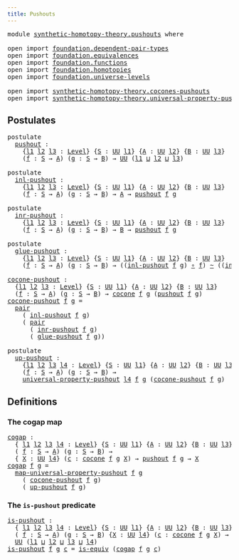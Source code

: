 ```yaml
---
title: Pushouts
---
```


<pre class="Agda"><a id="34" class="Keyword">module</a> <a id="41" href="synthetic-homotopy-theory.pushouts.html" class="Module">synthetic-homotopy-theory.pushouts</a> <a id="76" class="Keyword">where</a>

<a id="83" class="Keyword">open</a> <a id="88" class="Keyword">import</a> <a id="95" href="foundation.dependent-pair-types.html" class="Module">foundation.dependent-pair-types</a>
<a id="127" class="Keyword">open</a> <a id="132" class="Keyword">import</a> <a id="139" href="foundation.equivalences.html" class="Module">foundation.equivalences</a>
<a id="163" class="Keyword">open</a> <a id="168" class="Keyword">import</a> <a id="175" href="foundation.functions.html" class="Module">foundation.functions</a>
<a id="196" class="Keyword">open</a> <a id="201" class="Keyword">import</a> <a id="208" href="foundation.homotopies.html" class="Module">foundation.homotopies</a>
<a id="230" class="Keyword">open</a> <a id="235" class="Keyword">import</a> <a id="242" href="foundation.universe-levels.html" class="Module">foundation.universe-levels</a>

<a id="270" class="Keyword">open</a> <a id="275" class="Keyword">import</a> <a id="282" href="synthetic-homotopy-theory.cocones-pushouts.html" class="Module">synthetic-homotopy-theory.cocones-pushouts</a>
<a id="325" class="Keyword">open</a> <a id="330" class="Keyword">import</a> <a id="337" href="synthetic-homotopy-theory.universal-property-pushouts.html" class="Module">synthetic-homotopy-theory.universal-property-pushouts</a>
</pre>
## Postulates

<pre class="Agda"><a id="419" class="Keyword">postulate</a>
  <a id="pushout"></a><a id="431" href="synthetic-homotopy-theory.pushouts.html#431" class="Postulate">pushout</a> <a id="439" class="Symbol">:</a>
    <a id="445" class="Symbol">{</a><a id="446" href="synthetic-homotopy-theory.pushouts.html#446" class="Bound">l1</a> <a id="449" href="synthetic-homotopy-theory.pushouts.html#449" class="Bound">l2</a> <a id="452" href="synthetic-homotopy-theory.pushouts.html#452" class="Bound">l3</a> <a id="455" class="Symbol">:</a> <a id="457" href="Agda.Primitive.html#597" class="Postulate">Level</a><a id="462" class="Symbol">}</a> <a id="464" class="Symbol">{</a><a id="465" href="synthetic-homotopy-theory.pushouts.html#465" class="Bound">S</a> <a id="467" class="Symbol">:</a> <a id="469" href="foundation-core.universe-levels.html#235" class="Primitive">UU</a> <a id="472" href="synthetic-homotopy-theory.pushouts.html#446" class="Bound">l1</a><a id="474" class="Symbol">}</a> <a id="476" class="Symbol">{</a><a id="477" href="synthetic-homotopy-theory.pushouts.html#477" class="Bound">A</a> <a id="479" class="Symbol">:</a> <a id="481" href="foundation-core.universe-levels.html#235" class="Primitive">UU</a> <a id="484" href="synthetic-homotopy-theory.pushouts.html#449" class="Bound">l2</a><a id="486" class="Symbol">}</a> <a id="488" class="Symbol">{</a><a id="489" href="synthetic-homotopy-theory.pushouts.html#489" class="Bound">B</a> <a id="491" class="Symbol">:</a> <a id="493" href="foundation-core.universe-levels.html#235" class="Primitive">UU</a> <a id="496" href="synthetic-homotopy-theory.pushouts.html#452" class="Bound">l3</a><a id="498" class="Symbol">}</a>
    <a id="504" class="Symbol">(</a><a id="505" href="synthetic-homotopy-theory.pushouts.html#505" class="Bound">f</a> <a id="507" class="Symbol">:</a> <a id="509" href="synthetic-homotopy-theory.pushouts.html#465" class="Bound">S</a> <a id="511" class="Symbol">→</a> <a id="513" href="synthetic-homotopy-theory.pushouts.html#477" class="Bound">A</a><a id="514" class="Symbol">)</a> <a id="516" class="Symbol">(</a><a id="517" href="synthetic-homotopy-theory.pushouts.html#517" class="Bound">g</a> <a id="519" class="Symbol">:</a> <a id="521" href="synthetic-homotopy-theory.pushouts.html#465" class="Bound">S</a> <a id="523" class="Symbol">→</a> <a id="525" href="synthetic-homotopy-theory.pushouts.html#489" class="Bound">B</a><a id="526" class="Symbol">)</a> <a id="528" class="Symbol">→</a> <a id="530" href="foundation-core.universe-levels.html#235" class="Primitive">UU</a> <a id="533" class="Symbol">(</a><a id="534" href="synthetic-homotopy-theory.pushouts.html#446" class="Bound">l1</a> <a id="537" href="Agda.Primitive.html#810" class="Primitive Operator">⊔</a> <a id="539" href="synthetic-homotopy-theory.pushouts.html#449" class="Bound">l2</a> <a id="542" href="Agda.Primitive.html#810" class="Primitive Operator">⊔</a> <a id="544" href="synthetic-homotopy-theory.pushouts.html#452" class="Bound">l3</a><a id="546" class="Symbol">)</a>

<a id="549" class="Keyword">postulate</a>
  <a id="inl-pushout"></a><a id="561" href="synthetic-homotopy-theory.pushouts.html#561" class="Postulate">inl-pushout</a> <a id="573" class="Symbol">:</a>
    <a id="579" class="Symbol">{</a><a id="580" href="synthetic-homotopy-theory.pushouts.html#580" class="Bound">l1</a> <a id="583" href="synthetic-homotopy-theory.pushouts.html#583" class="Bound">l2</a> <a id="586" href="synthetic-homotopy-theory.pushouts.html#586" class="Bound">l3</a> <a id="589" class="Symbol">:</a> <a id="591" href="Agda.Primitive.html#597" class="Postulate">Level</a><a id="596" class="Symbol">}</a> <a id="598" class="Symbol">{</a><a id="599" href="synthetic-homotopy-theory.pushouts.html#599" class="Bound">S</a> <a id="601" class="Symbol">:</a> <a id="603" href="foundation-core.universe-levels.html#235" class="Primitive">UU</a> <a id="606" href="synthetic-homotopy-theory.pushouts.html#580" class="Bound">l1</a><a id="608" class="Symbol">}</a> <a id="610" class="Symbol">{</a><a id="611" href="synthetic-homotopy-theory.pushouts.html#611" class="Bound">A</a> <a id="613" class="Symbol">:</a> <a id="615" href="foundation-core.universe-levels.html#235" class="Primitive">UU</a> <a id="618" href="synthetic-homotopy-theory.pushouts.html#583" class="Bound">l2</a><a id="620" class="Symbol">}</a> <a id="622" class="Symbol">{</a><a id="623" href="synthetic-homotopy-theory.pushouts.html#623" class="Bound">B</a> <a id="625" class="Symbol">:</a> <a id="627" href="foundation-core.universe-levels.html#235" class="Primitive">UU</a> <a id="630" href="synthetic-homotopy-theory.pushouts.html#586" class="Bound">l3</a><a id="632" class="Symbol">}</a>
    <a id="638" class="Symbol">(</a><a id="639" href="synthetic-homotopy-theory.pushouts.html#639" class="Bound">f</a> <a id="641" class="Symbol">:</a> <a id="643" href="synthetic-homotopy-theory.pushouts.html#599" class="Bound">S</a> <a id="645" class="Symbol">→</a> <a id="647" href="synthetic-homotopy-theory.pushouts.html#611" class="Bound">A</a><a id="648" class="Symbol">)</a> <a id="650" class="Symbol">(</a><a id="651" href="synthetic-homotopy-theory.pushouts.html#651" class="Bound">g</a> <a id="653" class="Symbol">:</a> <a id="655" href="synthetic-homotopy-theory.pushouts.html#599" class="Bound">S</a> <a id="657" class="Symbol">→</a> <a id="659" href="synthetic-homotopy-theory.pushouts.html#623" class="Bound">B</a><a id="660" class="Symbol">)</a> <a id="662" class="Symbol">→</a> <a id="664" href="synthetic-homotopy-theory.pushouts.html#611" class="Bound">A</a> <a id="666" class="Symbol">→</a> <a id="668" href="synthetic-homotopy-theory.pushouts.html#431" class="Postulate">pushout</a> <a id="676" href="synthetic-homotopy-theory.pushouts.html#639" class="Bound">f</a> <a id="678" href="synthetic-homotopy-theory.pushouts.html#651" class="Bound">g</a>

<a id="681" class="Keyword">postulate</a>
  <a id="inr-pushout"></a><a id="693" href="synthetic-homotopy-theory.pushouts.html#693" class="Postulate">inr-pushout</a> <a id="705" class="Symbol">:</a>
    <a id="711" class="Symbol">{</a><a id="712" href="synthetic-homotopy-theory.pushouts.html#712" class="Bound">l1</a> <a id="715" href="synthetic-homotopy-theory.pushouts.html#715" class="Bound">l2</a> <a id="718" href="synthetic-homotopy-theory.pushouts.html#718" class="Bound">l3</a> <a id="721" class="Symbol">:</a> <a id="723" href="Agda.Primitive.html#597" class="Postulate">Level</a><a id="728" class="Symbol">}</a> <a id="730" class="Symbol">{</a><a id="731" href="synthetic-homotopy-theory.pushouts.html#731" class="Bound">S</a> <a id="733" class="Symbol">:</a> <a id="735" href="foundation-core.universe-levels.html#235" class="Primitive">UU</a> <a id="738" href="synthetic-homotopy-theory.pushouts.html#712" class="Bound">l1</a><a id="740" class="Symbol">}</a> <a id="742" class="Symbol">{</a><a id="743" href="synthetic-homotopy-theory.pushouts.html#743" class="Bound">A</a> <a id="745" class="Symbol">:</a> <a id="747" href="foundation-core.universe-levels.html#235" class="Primitive">UU</a> <a id="750" href="synthetic-homotopy-theory.pushouts.html#715" class="Bound">l2</a><a id="752" class="Symbol">}</a> <a id="754" class="Symbol">{</a><a id="755" href="synthetic-homotopy-theory.pushouts.html#755" class="Bound">B</a> <a id="757" class="Symbol">:</a> <a id="759" href="foundation-core.universe-levels.html#235" class="Primitive">UU</a> <a id="762" href="synthetic-homotopy-theory.pushouts.html#718" class="Bound">l3</a><a id="764" class="Symbol">}</a>
    <a id="770" class="Symbol">(</a><a id="771" href="synthetic-homotopy-theory.pushouts.html#771" class="Bound">f</a> <a id="773" class="Symbol">:</a> <a id="775" href="synthetic-homotopy-theory.pushouts.html#731" class="Bound">S</a> <a id="777" class="Symbol">→</a> <a id="779" href="synthetic-homotopy-theory.pushouts.html#743" class="Bound">A</a><a id="780" class="Symbol">)</a> <a id="782" class="Symbol">(</a><a id="783" href="synthetic-homotopy-theory.pushouts.html#783" class="Bound">g</a> <a id="785" class="Symbol">:</a> <a id="787" href="synthetic-homotopy-theory.pushouts.html#731" class="Bound">S</a> <a id="789" class="Symbol">→</a> <a id="791" href="synthetic-homotopy-theory.pushouts.html#755" class="Bound">B</a><a id="792" class="Symbol">)</a> <a id="794" class="Symbol">→</a> <a id="796" href="synthetic-homotopy-theory.pushouts.html#755" class="Bound">B</a> <a id="798" class="Symbol">→</a> <a id="800" href="synthetic-homotopy-theory.pushouts.html#431" class="Postulate">pushout</a> <a id="808" href="synthetic-homotopy-theory.pushouts.html#771" class="Bound">f</a> <a id="810" href="synthetic-homotopy-theory.pushouts.html#783" class="Bound">g</a>

<a id="813" class="Keyword">postulate</a>
  <a id="glue-pushout"></a><a id="825" href="synthetic-homotopy-theory.pushouts.html#825" class="Postulate">glue-pushout</a> <a id="838" class="Symbol">:</a>
    <a id="844" class="Symbol">{</a><a id="845" href="synthetic-homotopy-theory.pushouts.html#845" class="Bound">l1</a> <a id="848" href="synthetic-homotopy-theory.pushouts.html#848" class="Bound">l2</a> <a id="851" href="synthetic-homotopy-theory.pushouts.html#851" class="Bound">l3</a> <a id="854" class="Symbol">:</a> <a id="856" href="Agda.Primitive.html#597" class="Postulate">Level</a><a id="861" class="Symbol">}</a> <a id="863" class="Symbol">{</a><a id="864" href="synthetic-homotopy-theory.pushouts.html#864" class="Bound">S</a> <a id="866" class="Symbol">:</a> <a id="868" href="foundation-core.universe-levels.html#235" class="Primitive">UU</a> <a id="871" href="synthetic-homotopy-theory.pushouts.html#845" class="Bound">l1</a><a id="873" class="Symbol">}</a> <a id="875" class="Symbol">{</a><a id="876" href="synthetic-homotopy-theory.pushouts.html#876" class="Bound">A</a> <a id="878" class="Symbol">:</a> <a id="880" href="foundation-core.universe-levels.html#235" class="Primitive">UU</a> <a id="883" href="synthetic-homotopy-theory.pushouts.html#848" class="Bound">l2</a><a id="885" class="Symbol">}</a> <a id="887" class="Symbol">{</a><a id="888" href="synthetic-homotopy-theory.pushouts.html#888" class="Bound">B</a> <a id="890" class="Symbol">:</a> <a id="892" href="foundation-core.universe-levels.html#235" class="Primitive">UU</a> <a id="895" href="synthetic-homotopy-theory.pushouts.html#851" class="Bound">l3</a><a id="897" class="Symbol">}</a>
    <a id="903" class="Symbol">(</a><a id="904" href="synthetic-homotopy-theory.pushouts.html#904" class="Bound">f</a> <a id="906" class="Symbol">:</a> <a id="908" href="synthetic-homotopy-theory.pushouts.html#864" class="Bound">S</a> <a id="910" class="Symbol">→</a> <a id="912" href="synthetic-homotopy-theory.pushouts.html#876" class="Bound">A</a><a id="913" class="Symbol">)</a> <a id="915" class="Symbol">(</a><a id="916" href="synthetic-homotopy-theory.pushouts.html#916" class="Bound">g</a> <a id="918" class="Symbol">:</a> <a id="920" href="synthetic-homotopy-theory.pushouts.html#864" class="Bound">S</a> <a id="922" class="Symbol">→</a> <a id="924" href="synthetic-homotopy-theory.pushouts.html#888" class="Bound">B</a><a id="925" class="Symbol">)</a> <a id="927" class="Symbol">→</a> <a id="929" class="Symbol">((</a><a id="931" href="synthetic-homotopy-theory.pushouts.html#561" class="Postulate">inl-pushout</a> <a id="943" href="synthetic-homotopy-theory.pushouts.html#904" class="Bound">f</a> <a id="945" href="synthetic-homotopy-theory.pushouts.html#916" class="Bound">g</a><a id="946" class="Symbol">)</a> <a id="948" href="foundation-core.functions.html#420" class="Function Operator">∘</a> <a id="950" href="synthetic-homotopy-theory.pushouts.html#904" class="Bound">f</a><a id="951" class="Symbol">)</a> <a id="953" href="foundation-core.homotopies.html#627" class="Function Operator">~</a> <a id="955" class="Symbol">((</a><a id="957" href="synthetic-homotopy-theory.pushouts.html#693" class="Postulate">inr-pushout</a> <a id="969" href="synthetic-homotopy-theory.pushouts.html#904" class="Bound">f</a> <a id="971" href="synthetic-homotopy-theory.pushouts.html#916" class="Bound">g</a><a id="972" class="Symbol">)</a> <a id="974" href="foundation-core.functions.html#420" class="Function Operator">∘</a> <a id="976" href="synthetic-homotopy-theory.pushouts.html#916" class="Bound">g</a><a id="977" class="Symbol">)</a>

<a id="cocone-pushout"></a><a id="980" href="synthetic-homotopy-theory.pushouts.html#980" class="Function">cocone-pushout</a> <a id="995" class="Symbol">:</a>
  <a id="999" class="Symbol">{</a><a id="1000" href="synthetic-homotopy-theory.pushouts.html#1000" class="Bound">l1</a> <a id="1003" href="synthetic-homotopy-theory.pushouts.html#1003" class="Bound">l2</a> <a id="1006" href="synthetic-homotopy-theory.pushouts.html#1006" class="Bound">l3</a> <a id="1009" class="Symbol">:</a> <a id="1011" href="Agda.Primitive.html#597" class="Postulate">Level</a><a id="1016" class="Symbol">}</a> <a id="1018" class="Symbol">{</a><a id="1019" href="synthetic-homotopy-theory.pushouts.html#1019" class="Bound">S</a> <a id="1021" class="Symbol">:</a> <a id="1023" href="foundation-core.universe-levels.html#235" class="Primitive">UU</a> <a id="1026" href="synthetic-homotopy-theory.pushouts.html#1000" class="Bound">l1</a><a id="1028" class="Symbol">}</a> <a id="1030" class="Symbol">{</a><a id="1031" href="synthetic-homotopy-theory.pushouts.html#1031" class="Bound">A</a> <a id="1033" class="Symbol">:</a> <a id="1035" href="foundation-core.universe-levels.html#235" class="Primitive">UU</a> <a id="1038" href="synthetic-homotopy-theory.pushouts.html#1003" class="Bound">l2</a><a id="1040" class="Symbol">}</a> <a id="1042" class="Symbol">{</a><a id="1043" href="synthetic-homotopy-theory.pushouts.html#1043" class="Bound">B</a> <a id="1045" class="Symbol">:</a> <a id="1047" href="foundation-core.universe-levels.html#235" class="Primitive">UU</a> <a id="1050" href="synthetic-homotopy-theory.pushouts.html#1006" class="Bound">l3</a><a id="1052" class="Symbol">}</a>
  <a id="1056" class="Symbol">(</a><a id="1057" href="synthetic-homotopy-theory.pushouts.html#1057" class="Bound">f</a> <a id="1059" class="Symbol">:</a> <a id="1061" href="synthetic-homotopy-theory.pushouts.html#1019" class="Bound">S</a> <a id="1063" class="Symbol">→</a> <a id="1065" href="synthetic-homotopy-theory.pushouts.html#1031" class="Bound">A</a><a id="1066" class="Symbol">)</a> <a id="1068" class="Symbol">(</a><a id="1069" href="synthetic-homotopy-theory.pushouts.html#1069" class="Bound">g</a> <a id="1071" class="Symbol">:</a> <a id="1073" href="synthetic-homotopy-theory.pushouts.html#1019" class="Bound">S</a> <a id="1075" class="Symbol">→</a> <a id="1077" href="synthetic-homotopy-theory.pushouts.html#1043" class="Bound">B</a><a id="1078" class="Symbol">)</a> <a id="1080" class="Symbol">→</a> <a id="1082" href="synthetic-homotopy-theory.cocones-pushouts.html#991" class="Function">cocone</a> <a id="1089" href="synthetic-homotopy-theory.pushouts.html#1057" class="Bound">f</a> <a id="1091" href="synthetic-homotopy-theory.pushouts.html#1069" class="Bound">g</a> <a id="1093" class="Symbol">(</a><a id="1094" href="synthetic-homotopy-theory.pushouts.html#431" class="Postulate">pushout</a> <a id="1102" href="synthetic-homotopy-theory.pushouts.html#1057" class="Bound">f</a> <a id="1104" href="synthetic-homotopy-theory.pushouts.html#1069" class="Bound">g</a><a id="1105" class="Symbol">)</a>
<a id="1107" href="synthetic-homotopy-theory.pushouts.html#980" class="Function">cocone-pushout</a> <a id="1122" href="synthetic-homotopy-theory.pushouts.html#1122" class="Bound">f</a> <a id="1124" href="synthetic-homotopy-theory.pushouts.html#1124" class="Bound">g</a> <a id="1126" class="Symbol">=</a>
  <a id="1130" href="foundation-core.dependent-pair-types.html#588" class="InductiveConstructor">pair</a>
    <a id="1139" class="Symbol">(</a> <a id="1141" href="synthetic-homotopy-theory.pushouts.html#561" class="Postulate">inl-pushout</a> <a id="1153" href="synthetic-homotopy-theory.pushouts.html#1122" class="Bound">f</a> <a id="1155" href="synthetic-homotopy-theory.pushouts.html#1124" class="Bound">g</a><a id="1156" class="Symbol">)</a>
    <a id="1162" class="Symbol">(</a> <a id="1164" href="foundation-core.dependent-pair-types.html#588" class="InductiveConstructor">pair</a>
      <a id="1175" class="Symbol">(</a> <a id="1177" href="synthetic-homotopy-theory.pushouts.html#693" class="Postulate">inr-pushout</a> <a id="1189" href="synthetic-homotopy-theory.pushouts.html#1122" class="Bound">f</a> <a id="1191" href="synthetic-homotopy-theory.pushouts.html#1124" class="Bound">g</a><a id="1192" class="Symbol">)</a>
      <a id="1200" class="Symbol">(</a> <a id="1202" href="synthetic-homotopy-theory.pushouts.html#825" class="Postulate">glue-pushout</a> <a id="1215" href="synthetic-homotopy-theory.pushouts.html#1122" class="Bound">f</a> <a id="1217" href="synthetic-homotopy-theory.pushouts.html#1124" class="Bound">g</a><a id="1218" class="Symbol">))</a>

<a id="1222" class="Keyword">postulate</a>
  <a id="up-pushout"></a><a id="1234" href="synthetic-homotopy-theory.pushouts.html#1234" class="Postulate">up-pushout</a> <a id="1245" class="Symbol">:</a>
    <a id="1251" class="Symbol">{</a><a id="1252" href="synthetic-homotopy-theory.pushouts.html#1252" class="Bound">l1</a> <a id="1255" href="synthetic-homotopy-theory.pushouts.html#1255" class="Bound">l2</a> <a id="1258" href="synthetic-homotopy-theory.pushouts.html#1258" class="Bound">l3</a> <a id="1261" href="synthetic-homotopy-theory.pushouts.html#1261" class="Bound">l4</a> <a id="1264" class="Symbol">:</a> <a id="1266" href="Agda.Primitive.html#597" class="Postulate">Level</a><a id="1271" class="Symbol">}</a> <a id="1273" class="Symbol">{</a><a id="1274" href="synthetic-homotopy-theory.pushouts.html#1274" class="Bound">S</a> <a id="1276" class="Symbol">:</a> <a id="1278" href="foundation-core.universe-levels.html#235" class="Primitive">UU</a> <a id="1281" href="synthetic-homotopy-theory.pushouts.html#1252" class="Bound">l1</a><a id="1283" class="Symbol">}</a> <a id="1285" class="Symbol">{</a><a id="1286" href="synthetic-homotopy-theory.pushouts.html#1286" class="Bound">A</a> <a id="1288" class="Symbol">:</a> <a id="1290" href="foundation-core.universe-levels.html#235" class="Primitive">UU</a> <a id="1293" href="synthetic-homotopy-theory.pushouts.html#1255" class="Bound">l2</a><a id="1295" class="Symbol">}</a> <a id="1297" class="Symbol">{</a><a id="1298" href="synthetic-homotopy-theory.pushouts.html#1298" class="Bound">B</a> <a id="1300" class="Symbol">:</a> <a id="1302" href="foundation-core.universe-levels.html#235" class="Primitive">UU</a> <a id="1305" href="synthetic-homotopy-theory.pushouts.html#1258" class="Bound">l3</a><a id="1307" class="Symbol">}</a>
    <a id="1313" class="Symbol">(</a><a id="1314" href="synthetic-homotopy-theory.pushouts.html#1314" class="Bound">f</a> <a id="1316" class="Symbol">:</a> <a id="1318" href="synthetic-homotopy-theory.pushouts.html#1274" class="Bound">S</a> <a id="1320" class="Symbol">→</a> <a id="1322" href="synthetic-homotopy-theory.pushouts.html#1286" class="Bound">A</a><a id="1323" class="Symbol">)</a> <a id="1325" class="Symbol">(</a><a id="1326" href="synthetic-homotopy-theory.pushouts.html#1326" class="Bound">g</a> <a id="1328" class="Symbol">:</a> <a id="1330" href="synthetic-homotopy-theory.pushouts.html#1274" class="Bound">S</a> <a id="1332" class="Symbol">→</a> <a id="1334" href="synthetic-homotopy-theory.pushouts.html#1298" class="Bound">B</a><a id="1335" class="Symbol">)</a> <a id="1337" class="Symbol">→</a>
    <a id="1343" href="synthetic-homotopy-theory.universal-property-pushouts.html#877" class="Function">universal-property-pushout</a> <a id="1370" href="synthetic-homotopy-theory.pushouts.html#1261" class="Bound">l4</a> <a id="1373" href="synthetic-homotopy-theory.pushouts.html#1314" class="Bound">f</a> <a id="1375" href="synthetic-homotopy-theory.pushouts.html#1326" class="Bound">g</a> <a id="1377" class="Symbol">(</a><a id="1378" href="synthetic-homotopy-theory.pushouts.html#980" class="Function">cocone-pushout</a> <a id="1393" href="synthetic-homotopy-theory.pushouts.html#1314" class="Bound">f</a> <a id="1395" href="synthetic-homotopy-theory.pushouts.html#1326" class="Bound">g</a><a id="1396" class="Symbol">)</a>
</pre>
## Definitions

### The cogap map

<pre class="Agda"><a id="cogap"></a><a id="1446" href="synthetic-homotopy-theory.pushouts.html#1446" class="Function">cogap</a> <a id="1452" class="Symbol">:</a>
  <a id="1456" class="Symbol">{</a> <a id="1458" href="synthetic-homotopy-theory.pushouts.html#1458" class="Bound">l1</a> <a id="1461" href="synthetic-homotopy-theory.pushouts.html#1461" class="Bound">l2</a> <a id="1464" href="synthetic-homotopy-theory.pushouts.html#1464" class="Bound">l3</a> <a id="1467" href="synthetic-homotopy-theory.pushouts.html#1467" class="Bound">l4</a> <a id="1470" class="Symbol">:</a> <a id="1472" href="Agda.Primitive.html#597" class="Postulate">Level</a><a id="1477" class="Symbol">}</a> <a id="1479" class="Symbol">{</a><a id="1480" href="synthetic-homotopy-theory.pushouts.html#1480" class="Bound">S</a> <a id="1482" class="Symbol">:</a> <a id="1484" href="foundation-core.universe-levels.html#235" class="Primitive">UU</a> <a id="1487" href="synthetic-homotopy-theory.pushouts.html#1458" class="Bound">l1</a><a id="1489" class="Symbol">}</a> <a id="1491" class="Symbol">{</a><a id="1492" href="synthetic-homotopy-theory.pushouts.html#1492" class="Bound">A</a> <a id="1494" class="Symbol">:</a> <a id="1496" href="foundation-core.universe-levels.html#235" class="Primitive">UU</a> <a id="1499" href="synthetic-homotopy-theory.pushouts.html#1461" class="Bound">l2</a><a id="1501" class="Symbol">}</a> <a id="1503" class="Symbol">{</a><a id="1504" href="synthetic-homotopy-theory.pushouts.html#1504" class="Bound">B</a> <a id="1506" class="Symbol">:</a> <a id="1508" href="foundation-core.universe-levels.html#235" class="Primitive">UU</a> <a id="1511" href="synthetic-homotopy-theory.pushouts.html#1464" class="Bound">l3</a><a id="1513" class="Symbol">}</a>
  <a id="1517" class="Symbol">(</a> <a id="1519" href="synthetic-homotopy-theory.pushouts.html#1519" class="Bound">f</a> <a id="1521" class="Symbol">:</a> <a id="1523" href="synthetic-homotopy-theory.pushouts.html#1480" class="Bound">S</a> <a id="1525" class="Symbol">→</a> <a id="1527" href="synthetic-homotopy-theory.pushouts.html#1492" class="Bound">A</a><a id="1528" class="Symbol">)</a> <a id="1530" class="Symbol">(</a><a id="1531" href="synthetic-homotopy-theory.pushouts.html#1531" class="Bound">g</a> <a id="1533" class="Symbol">:</a> <a id="1535" href="synthetic-homotopy-theory.pushouts.html#1480" class="Bound">S</a> <a id="1537" class="Symbol">→</a> <a id="1539" href="synthetic-homotopy-theory.pushouts.html#1504" class="Bound">B</a><a id="1540" class="Symbol">)</a> <a id="1542" class="Symbol">→</a>
  <a id="1546" class="Symbol">{</a> <a id="1548" href="synthetic-homotopy-theory.pushouts.html#1548" class="Bound">X</a> <a id="1550" class="Symbol">:</a> <a id="1552" href="foundation-core.universe-levels.html#235" class="Primitive">UU</a> <a id="1555" href="synthetic-homotopy-theory.pushouts.html#1467" class="Bound">l4</a><a id="1557" class="Symbol">}</a> <a id="1559" class="Symbol">(</a><a id="1560" href="synthetic-homotopy-theory.pushouts.html#1560" class="Bound">c</a> <a id="1562" class="Symbol">:</a> <a id="1564" href="synthetic-homotopy-theory.cocones-pushouts.html#991" class="Function">cocone</a> <a id="1571" href="synthetic-homotopy-theory.pushouts.html#1519" class="Bound">f</a> <a id="1573" href="synthetic-homotopy-theory.pushouts.html#1531" class="Bound">g</a> <a id="1575" href="synthetic-homotopy-theory.pushouts.html#1548" class="Bound">X</a><a id="1576" class="Symbol">)</a> <a id="1578" class="Symbol">→</a> <a id="1580" href="synthetic-homotopy-theory.pushouts.html#431" class="Postulate">pushout</a> <a id="1588" href="synthetic-homotopy-theory.pushouts.html#1519" class="Bound">f</a> <a id="1590" href="synthetic-homotopy-theory.pushouts.html#1531" class="Bound">g</a> <a id="1592" class="Symbol">→</a> <a id="1594" href="synthetic-homotopy-theory.pushouts.html#1548" class="Bound">X</a>
<a id="1596" href="synthetic-homotopy-theory.pushouts.html#1446" class="Function">cogap</a> <a id="1602" href="synthetic-homotopy-theory.pushouts.html#1602" class="Bound">f</a> <a id="1604" href="synthetic-homotopy-theory.pushouts.html#1604" class="Bound">g</a> <a id="1606" class="Symbol">=</a>
  <a id="1610" href="synthetic-homotopy-theory.universal-property-pushouts.html#1366" class="Function">map-universal-property-pushout</a> <a id="1641" href="synthetic-homotopy-theory.pushouts.html#1602" class="Bound">f</a> <a id="1643" href="synthetic-homotopy-theory.pushouts.html#1604" class="Bound">g</a>
    <a id="1649" class="Symbol">(</a> <a id="1651" href="synthetic-homotopy-theory.pushouts.html#980" class="Function">cocone-pushout</a> <a id="1666" href="synthetic-homotopy-theory.pushouts.html#1602" class="Bound">f</a> <a id="1668" href="synthetic-homotopy-theory.pushouts.html#1604" class="Bound">g</a><a id="1669" class="Symbol">)</a>
    <a id="1675" class="Symbol">(</a> <a id="1677" href="synthetic-homotopy-theory.pushouts.html#1234" class="Postulate">up-pushout</a> <a id="1688" href="synthetic-homotopy-theory.pushouts.html#1602" class="Bound">f</a> <a id="1690" href="synthetic-homotopy-theory.pushouts.html#1604" class="Bound">g</a><a id="1691" class="Symbol">)</a>
</pre>
### The `is-pushout` predicate

<pre class="Agda"><a id="is-pushout"></a><a id="1738" href="synthetic-homotopy-theory.pushouts.html#1738" class="Function">is-pushout</a> <a id="1749" class="Symbol">:</a>
  <a id="1753" class="Symbol">{</a> <a id="1755" href="synthetic-homotopy-theory.pushouts.html#1755" class="Bound">l1</a> <a id="1758" href="synthetic-homotopy-theory.pushouts.html#1758" class="Bound">l2</a> <a id="1761" href="synthetic-homotopy-theory.pushouts.html#1761" class="Bound">l3</a> <a id="1764" href="synthetic-homotopy-theory.pushouts.html#1764" class="Bound">l4</a> <a id="1767" class="Symbol">:</a> <a id="1769" href="Agda.Primitive.html#597" class="Postulate">Level</a><a id="1774" class="Symbol">}</a> <a id="1776" class="Symbol">{</a><a id="1777" href="synthetic-homotopy-theory.pushouts.html#1777" class="Bound">S</a> <a id="1779" class="Symbol">:</a> <a id="1781" href="foundation-core.universe-levels.html#235" class="Primitive">UU</a> <a id="1784" href="synthetic-homotopy-theory.pushouts.html#1755" class="Bound">l1</a><a id="1786" class="Symbol">}</a> <a id="1788" class="Symbol">{</a><a id="1789" href="synthetic-homotopy-theory.pushouts.html#1789" class="Bound">A</a> <a id="1791" class="Symbol">:</a> <a id="1793" href="foundation-core.universe-levels.html#235" class="Primitive">UU</a> <a id="1796" href="synthetic-homotopy-theory.pushouts.html#1758" class="Bound">l2</a><a id="1798" class="Symbol">}</a> <a id="1800" class="Symbol">{</a><a id="1801" href="synthetic-homotopy-theory.pushouts.html#1801" class="Bound">B</a> <a id="1803" class="Symbol">:</a> <a id="1805" href="foundation-core.universe-levels.html#235" class="Primitive">UU</a> <a id="1808" href="synthetic-homotopy-theory.pushouts.html#1761" class="Bound">l3</a><a id="1810" class="Symbol">}</a>
  <a id="1814" class="Symbol">(</a> <a id="1816" href="synthetic-homotopy-theory.pushouts.html#1816" class="Bound">f</a> <a id="1818" class="Symbol">:</a> <a id="1820" href="synthetic-homotopy-theory.pushouts.html#1777" class="Bound">S</a> <a id="1822" class="Symbol">→</a> <a id="1824" href="synthetic-homotopy-theory.pushouts.html#1789" class="Bound">A</a><a id="1825" class="Symbol">)</a> <a id="1827" class="Symbol">(</a><a id="1828" href="synthetic-homotopy-theory.pushouts.html#1828" class="Bound">g</a> <a id="1830" class="Symbol">:</a> <a id="1832" href="synthetic-homotopy-theory.pushouts.html#1777" class="Bound">S</a> <a id="1834" class="Symbol">→</a> <a id="1836" href="synthetic-homotopy-theory.pushouts.html#1801" class="Bound">B</a><a id="1837" class="Symbol">)</a> <a id="1839" class="Symbol">{</a><a id="1840" href="synthetic-homotopy-theory.pushouts.html#1840" class="Bound">X</a> <a id="1842" class="Symbol">:</a> <a id="1844" href="foundation-core.universe-levels.html#235" class="Primitive">UU</a> <a id="1847" href="synthetic-homotopy-theory.pushouts.html#1764" class="Bound">l4</a><a id="1849" class="Symbol">}</a> <a id="1851" class="Symbol">(</a><a id="1852" href="synthetic-homotopy-theory.pushouts.html#1852" class="Bound">c</a> <a id="1854" class="Symbol">:</a> <a id="1856" href="synthetic-homotopy-theory.cocones-pushouts.html#991" class="Function">cocone</a> <a id="1863" href="synthetic-homotopy-theory.pushouts.html#1816" class="Bound">f</a> <a id="1865" href="synthetic-homotopy-theory.pushouts.html#1828" class="Bound">g</a> <a id="1867" href="synthetic-homotopy-theory.pushouts.html#1840" class="Bound">X</a><a id="1868" class="Symbol">)</a> <a id="1870" class="Symbol">→</a>
  <a id="1874" href="foundation-core.universe-levels.html#235" class="Primitive">UU</a> <a id="1877" class="Symbol">(</a><a id="1878" href="synthetic-homotopy-theory.pushouts.html#1755" class="Bound">l1</a> <a id="1881" href="Agda.Primitive.html#810" class="Primitive Operator">⊔</a> <a id="1883" href="synthetic-homotopy-theory.pushouts.html#1758" class="Bound">l2</a> <a id="1886" href="Agda.Primitive.html#810" class="Primitive Operator">⊔</a> <a id="1888" href="synthetic-homotopy-theory.pushouts.html#1761" class="Bound">l3</a> <a id="1891" href="Agda.Primitive.html#810" class="Primitive Operator">⊔</a> <a id="1893" href="synthetic-homotopy-theory.pushouts.html#1764" class="Bound">l4</a><a id="1895" class="Symbol">)</a>
<a id="1897" href="synthetic-homotopy-theory.pushouts.html#1738" class="Function">is-pushout</a> <a id="1908" href="synthetic-homotopy-theory.pushouts.html#1908" class="Bound">f</a> <a id="1910" href="synthetic-homotopy-theory.pushouts.html#1910" class="Bound">g</a> <a id="1912" href="synthetic-homotopy-theory.pushouts.html#1912" class="Bound">c</a> <a id="1914" class="Symbol">=</a> <a id="1916" href="foundation-core.equivalences.html#1556" class="Function">is-equiv</a> <a id="1925" class="Symbol">(</a><a id="1926" href="synthetic-homotopy-theory.pushouts.html#1446" class="Function">cogap</a> <a id="1932" href="synthetic-homotopy-theory.pushouts.html#1908" class="Bound">f</a> <a id="1934" href="synthetic-homotopy-theory.pushouts.html#1910" class="Bound">g</a> <a id="1936" href="synthetic-homotopy-theory.pushouts.html#1912" class="Bound">c</a><a id="1937" class="Symbol">)</a>
</pre>